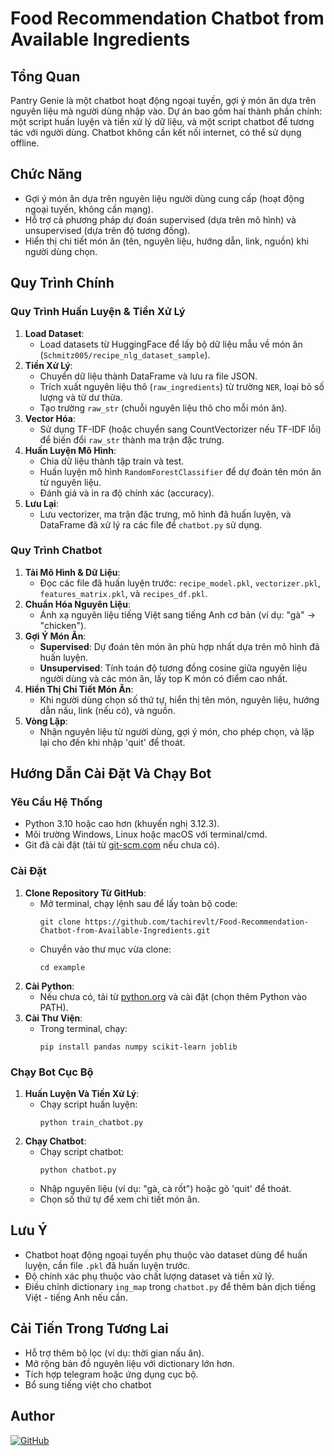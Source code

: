 # Food Recommendation Chatbot from Available Ingredients


## Tổng Quan
Pantry Genie là một chatbot hoạt động ngoại tuyến, gợi ý món ăn dựa trên nguyên liệu mà người dùng nhập vào. Dự án bao gồm hai thành phần chính: một script huấn luyện và tiền xử lý dữ liệu, và một script chatbot để tương tác với người dùng. Chatbot không cần kết nối internet, có thể sử dụng offline.

## Chức Năng
- Gợi ý món ăn dựa trên nguyên liệu người dùng cung cấp (hoạt động ngoại tuyến, không cần mạng).
- Hỗ trợ cả phương pháp dự đoán supervised (dựa trên mô hình) và unsupervised (dựa trên độ tương đồng).
- Hiển thị chi tiết món ăn (tên, nguyên liệu, hướng dẫn, link, nguồn) khi người dùng chọn.

## Quy Trình Chính

### Quy Trình Huấn Luyện & Tiền Xử Lý
1. **Load Dataset**:
   - Load datasets từ HuggingFace để lấy bộ dữ liệu mẫu về món ăn (`Schmitz005/recipe_nlg_dataset_sample`).
2. **Tiền Xử Lý**:
   - Chuyển dữ liệu thành DataFrame và lưu ra file JSON.
   - Trích xuất nguyên liệu thô (`raw_ingredients`) từ trường `NER`, loại bỏ số lượng và từ dư thừa.
   - Tạo trường `raw_str` (chuỗi nguyên liệu thô cho mỗi món ăn).
3. **Vector Hóa**:
   - Sử dụng TF-IDF (hoặc chuyển sang CountVectorizer nếu TF-IDF lỗi) để biến đổi `raw_str` thành ma trận đặc trưng.
4. **Huấn Luyện Mô Hình**:
   - Chia dữ liệu thành tập train và test.
   - Huấn luyện mô hình `RandomForestClassifier` để dự đoán tên món ăn từ nguyên liệu.
   - Đánh giá và in ra độ chính xác (accuracy).
5. **Lưu Lại**:
   - Lưu vectorizer, ma trận đặc trưng, mô hình đã huấn luyện, và DataFrame đã xử lý ra các file để `chatbot.py` sử dụng.

### Quy Trình Chatbot
1. **Tải Mô Hình & Dữ Liệu**:
   - Đọc các file đã huấn luyện trước: `recipe_model.pkl`, `vectorizer.pkl`, `features_matrix.pkl`, và `recipes_df.pkl`.
2. **Chuẩn Hóa Nguyên Liệu**:
   - Ánh xạ nguyên liệu tiếng Việt sang tiếng Anh cơ bản (ví dụ: "gà" → "chicken").
3. **Gợi Ý Món Ăn**:
   - **Supervised**: Dự đoán tên món ăn phù hợp nhất dựa trên mô hình đã huấn luyện.
   - **Unsupervised**: Tính toán độ tương đồng cosine giữa nguyên liệu người dùng và các món ăn, lấy top K món có điểm cao nhất.
4. **Hiển Thị Chi Tiết Món Ăn**:
   - Khi người dùng chọn số thứ tự, hiển thị tên món, nguyên liệu, hướng dẫn nấu, link (nếu có), và nguồn.
5. **Vòng Lặp**:
   - Nhận nguyên liệu từ người dùng, gợi ý món, cho phép chọn, và lặp lại cho đến khi nhập 'quit' để thoát.

## Hướng Dẫn Cài Đặt Và Chạy Bot

### Yêu Cầu Hệ Thống
- Python 3.10 hoặc cao hơn (khuyến nghị 3.12.3).
- Môi trường Windows, Linux hoặc macOS với terminal/cmd.
- Git đã cài đặt (tải từ [git-scm.com](https://git-scm.com/) nếu chưa có).

### Cài Đặt
1. **Clone Repository Từ GitHub**:
   - Mở terminal, chạy lệnh sau để lấy toàn bộ code:
     ```
     git clone https://github.com/tachirevlt/Food-Recommendation-Chatbot-from-Available-Ingredients.git
     ```
   - Chuyển vào thư mục vừa clone:
     ```
     cd example
     ```
2. **Cài Python**:
   - Nếu chưa có, tải từ [python.org](https://www.python.org/downloads/) và cài đặt (chọn thêm Python vào PATH).
3. **Cài Thư Viện**:
   - Trong terminal, chạy:
     ```
     pip install pandas numpy scikit-learn joblib
     ```
### Chạy Bot Cục Bộ
1. **Huấn Luyện Và Tiền Xử Lý**:
   - Chạy script huấn luyện:
     ```
     python train_chatbot.py
     ```
2. **Chạy Chatbot**:
   - Chạy script chatbot:
     ```
     python chatbot.py
     ```
   - Nhập nguyên liệu (ví dụ: "gà, cà rốt") hoặc gõ 'quit' để thoát.
   - Chọn số thứ tự để xem chi tiết món ăn.

## Lưu Ý
- Chatbot hoạt động ngoại tuyến phụ thuộc vào dataset dùng để huấn luyện, cần file `.pkl` đã huấn luyện trước.
- Độ chính xác phụ thuộc vào chất lượng dataset và tiền xử lý.
- Điều chỉnh dictionary `ing_map` trong `chatbot.py` để thêm bản dịch tiếng Việt - tiếng Anh nếu cần.

## Cải Tiến Trong Tương Lai
- Hỗ trợ thêm bộ lọc (ví dụ: thời gian nấu ăn).
- Mở rộng bản đồ nguyên liệu với dictionary lớn hơn.
- Tích hợp telegram hoặc ứng dụng cục bộ.
- Bổ sung tiếng việt cho chatbot

## Author

[![GitHub](https://img.shields.io/badge/GitHub-tachirevlt-blue?logo=github)](https://github.com/tachirevlt)



